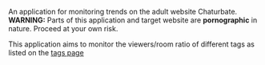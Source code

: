 An application for monitoring trends on the adult website Chaturbate.
**WARNING:** Parts of this application and target website are **pornographic** in nature. Proceed at your own risk.

This application aims to monitor the viewers/room ratio of different tags as listed on the [tags page](https://chaturbate.com/tags/)
